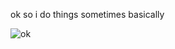 ok so i do things sometimes basically

![ok](https://github-readme-stats.vercel.app/api?username=Zxnii&count_private=true&theme=dark&hide_border=true)

